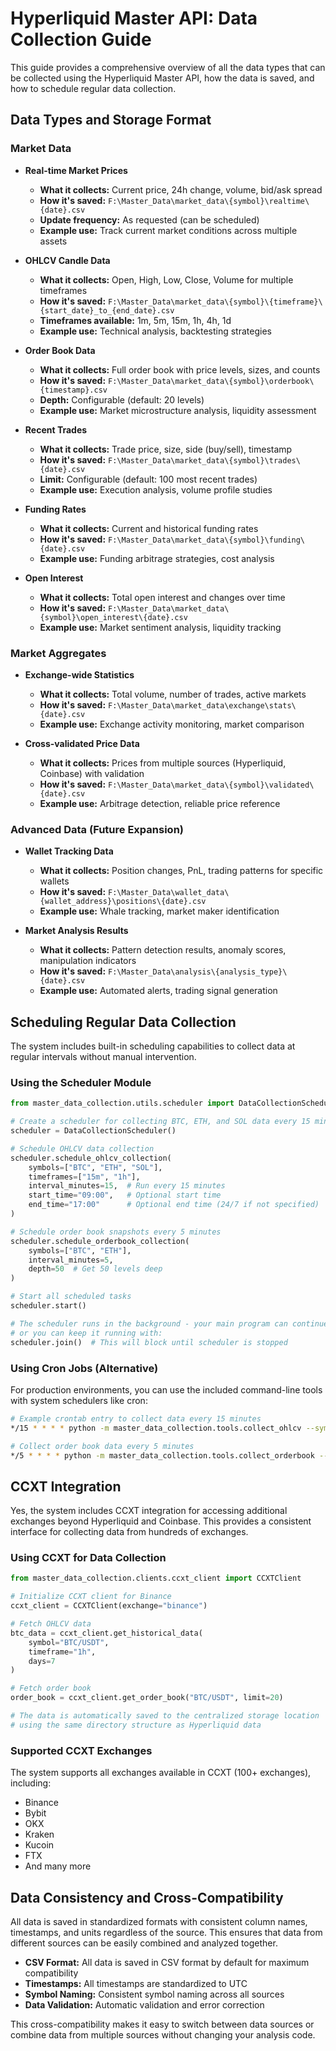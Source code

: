 # Hyperliquid Master API: Data Collection Guide

This guide provides a comprehensive overview of all the data types that can be collected using the Hyperliquid Master API, how the data is saved, and how to schedule regular data collection.

## Data Types and Storage Format

### Market Data

* **Real-time Market Prices**
  * **What it collects:** Current price, 24h change, volume, bid/ask spread
  * **How it's saved:** `F:\Master_Data\market_data\{symbol}\realtime\{date}.csv`
  * **Update frequency:** As requested (can be scheduled)
  * **Example use:** Track current market conditions across multiple assets

* **OHLCV Candle Data**
  * **What it collects:** Open, High, Low, Close, Volume for multiple timeframes
  * **How it's saved:** `F:\Master_Data\market_data\{symbol}\{timeframe}\{start_date}_to_{end_date}.csv`
  * **Timeframes available:** 1m, 5m, 15m, 1h, 4h, 1d
  * **Example use:** Technical analysis, backtesting strategies

* **Order Book Data**
  * **What it collects:** Full order book with price levels, sizes, and counts
  * **How it's saved:** `F:\Master_Data\market_data\{symbol}\orderbook\{timestamp}.csv`
  * **Depth:** Configurable (default: 20 levels)
  * **Example use:** Market microstructure analysis, liquidity assessment

* **Recent Trades**
  * **What it collects:** Trade price, size, side (buy/sell), timestamp
  * **How it's saved:** `F:\Master_Data\market_data\{symbol}\trades\{date}.csv`
  * **Limit:** Configurable (default: 100 most recent trades)
  * **Example use:** Execution analysis, volume profile studies

* **Funding Rates**
  * **What it collects:** Current and historical funding rates
  * **How it's saved:** `F:\Master_Data\market_data\{symbol}\funding\{date}.csv`
  * **Example use:** Funding arbitrage strategies, cost analysis

* **Open Interest**
  * **What it collects:** Total open interest and changes over time
  * **How it's saved:** `F:\Master_Data\market_data\{symbol}\open_interest\{date}.csv`
  * **Example use:** Market sentiment analysis, liquidity tracking

### Market Aggregates

* **Exchange-wide Statistics**
  * **What it collects:** Total volume, number of trades, active markets
  * **How it's saved:** `F:\Master_Data\market_data\exchange\stats\{date}.csv`
  * **Example use:** Exchange activity monitoring, market comparison

* **Cross-validated Price Data**
  * **What it collects:** Prices from multiple sources (Hyperliquid, Coinbase) with validation
  * **How it's saved:** `F:\Master_Data\market_data\{symbol}\validated\{date}.csv`
  * **Example use:** Arbitrage detection, reliable price reference

### Advanced Data (Future Expansion)

* **Wallet Tracking Data**
  * **What it collects:** Position changes, PnL, trading patterns for specific wallets
  * **How it's saved:** `F:\Master_Data\wallet_data\{wallet_address}\positions\{date}.csv`
  * **Example use:** Whale tracking, market maker identification

* **Market Analysis Results**
  * **What it collects:** Pattern detection results, anomaly scores, manipulation indicators
  * **How it's saved:** `F:\Master_Data\analysis\{analysis_type}\{date}.csv`
  * **Example use:** Automated alerts, trading signal generation

## Scheduling Regular Data Collection

The system includes built-in scheduling capabilities to collect data at regular intervals without manual intervention.

### Using the Scheduler Module

```python
from master_data_collection.utils.scheduler import DataCollectionScheduler

# Create a scheduler for collecting BTC, ETH, and SOL data every 15 minutes
scheduler = DataCollectionScheduler()

# Schedule OHLCV data collection
scheduler.schedule_ohlcv_collection(
    symbols=["BTC", "ETH", "SOL"],
    timeframes=["15m", "1h"],
    interval_minutes=15,  # Run every 15 minutes
    start_time="09:00",   # Optional start time
    end_time="17:00"      # Optional end time (24/7 if not specified)
)

# Schedule order book snapshots every 5 minutes
scheduler.schedule_orderbook_collection(
    symbols=["BTC", "ETH"],
    interval_minutes=5,
    depth=50  # Get 50 levels deep
)

# Start all scheduled tasks
scheduler.start()

# The scheduler runs in the background - your main program can continue
# or you can keep it running with:
scheduler.join()  # This will block until scheduler is stopped
```

### Using Cron Jobs (Alternative)

For production environments, you can use the included command-line tools with system schedulers like cron:

```bash
# Example crontab entry to collect data every 15 minutes
*/15 * * * * python -m master_data_collection.tools.collect_ohlcv --symbols BTC,ETH,SOL --timeframes 15m,1h

# Collect order book data every 5 minutes
*/5 * * * * python -m master_data_collection.tools.collect_orderbook --symbols BTC,ETH --depth 50
```

## CCXT Integration

Yes, the system includes CCXT integration for accessing additional exchanges beyond Hyperliquid and Coinbase. This provides a consistent interface for collecting data from hundreds of exchanges.

### Using CCXT for Data Collection

```python
from master_data_collection.clients.ccxt_client import CCXTClient

# Initialize CCXT client for Binance
ccxt_client = CCXTClient(exchange="binance")

# Fetch OHLCV data
btc_data = ccxt_client.get_historical_data(
    symbol="BTC/USDT",
    timeframe="1h",
    days=7
)

# Fetch order book
order_book = ccxt_client.get_order_book("BTC/USDT", limit=20)

# The data is automatically saved to the centralized storage location
# using the same directory structure as Hyperliquid data
```

### Supported CCXT Exchanges

The system supports all exchanges available in CCXT (100+ exchanges), including:

* Binance
* Bybit
* OKX
* Kraken
* Kucoin
* FTX
* And many more

## Data Consistency and Cross-Compatibility

All data is saved in standardized formats with consistent column names, timestamps, and units regardless of the source. This ensures that data from different sources can be easily combined and analyzed together.

* **CSV Format:** All data is saved in CSV format by default for maximum compatibility
* **Timestamps:** All timestamps are standardized to UTC
* **Symbol Naming:** Consistent symbol naming across all sources
* **Data Validation:** Automatic validation and error correction

This cross-compatibility makes it easy to switch between data sources or combine data from multiple sources without changing your analysis code.
